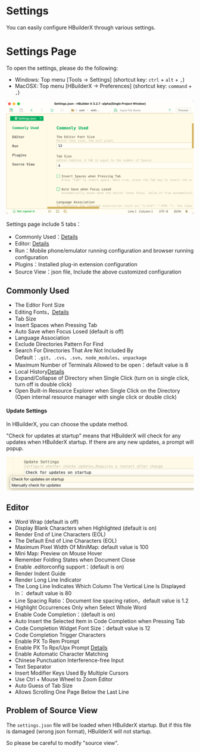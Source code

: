 # Settings

You can easily configure HBuilderX through various settings.

# Settings Page

To open the settings, please do the following:

- Windows: Top menu [Tools -> Settings] (shortcut key: `ctrl` + `alt` + `,`)
- MacOSX: Top menu [HBuilderX -> Preferences] (shortcut key: `command` + `,`)

<img src="/static/snapshots/tutorial/settings/ui_settings_en.png" class="hd-img" />

Settings page include 5 tabs：

- Commonly Used：[Details](/Tutorial/setting?id=CommonlyUsed)
- Editor: [Details](/Tutorial/setting?id=Editor)
- Run：Mobile phone/emulator running configuration and browser running configuration
- Plugins：Installed plug-in extension configuration
- Source View：json file, Include the above customized configuration

## Commonly Used

- The Editor Font Size
- Editing Fonts，[Details](/Tutorial/settings/font)
- Tab Size
- Insert Spaces when Pressing Tab
- Auto Save when Focus Losed (default is off)
- Language Association
- Exclude Directories Pattern For Find
- Search For Directories That Are Not Included By Default：`.git`、`.cvs`、`.svn`、`node_modules`、`unpackage`
- Maximum Number of Terminals Allowed to be open：default value is 8
- Local History[Details](/Tutorial/UserGuide/LocalHistory)
- Expand/Collapse of Directory when Single Click (turn on is single click, turn off is double click)
- Open Built-in Resource Explorer when Single Click on the Directory (Open internal resource manager with single click or double click)

#### Update Settings

In HBuilderX, you can choose the update method.

"Check for updates at startup" means that HBuilderX will check for any updates when HBuilderX startup. If there are any new updates, a prompt will popup.

<img src="/static/snapshots/tutorial/settings/upgrade_en.png" class="hd-img" />

## Editor

- Word Wrap (default is off)
- Display Blank Characters when Highlighted  (default is on)
- Render End of Line Characters (EOL)
- The Default End of Line Characters (EOL)
- Maximum Pixel Width Of MiniMap: default value is 100
- Mini Map: Preview on Mouse Hover
- Remember Folding States when Document Close
- Enable .editorconfig support：(default is on)
- Render Indent Guide
- Render Long Line Indicator
- The Long Line Indicates Which Column The Vertical Line Is Displayed In： default value is 80
- Line Spacing Ratio：Document line spacing ration，default value is 1.2
- Highlight Occurrences Only when Select Whole Word
- Enable Code Completion：(default is on)
- Auto Insert the Selected Item in Code Completion when Pressing Tab
- Code Completion Widget Font Size：default value is 12
- Code Completion Trigger Characters
- Enable PX To Rem Prompt
- Enable PX To Rpx/Upx Prompt [Details](/Tutorial/settings/px-upx)
- Enable Automatic Character Matching
- Chinese Punctuation Interference-free Input
- Text Separator
- Insert Modifier Keys Used By Multiple Cursors
- Use Ctrl + Mouse Wheel to Zoom Editor
- Auto Guess of Tab Size
- Allows Scrolling One Page Below the Last Line


## Problem of Source View

The `settings.json` file will be loaded when HBuilderX startup. But if this file is damaged (wrong json format), HBuilderX will not startup.

So please be careful to modify "source view".
